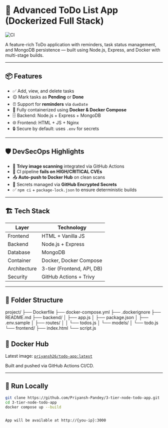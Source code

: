 # 📝 Advanced ToDo List App (Dockerized Full Stack)

![CI](https://github.com/Priyansh-Pandey/3-tier-node-todo-app/actions/workflows/docker-publish.yml/badge.svg)

A feature-rich ToDo application with reminders, task status management, and MongoDB persistence — built using Node.js, Express, and Docker with multi-stage builds.

---

## 📦 Features

- ✅ Add, view, and delete tasks
- 🟡 Mark tasks as **Pending** or **Done**
- ⏰ Support for **reminders** via `dueDate`
- 📂 Fully containerized using **Docker & Docker Compose**
- 🗄️ Backend: Node.js + Express + MongoDB
- 🌐 Frontend: HTML + JS + Nginx
- 🔒 Secure by default: uses `.env` for secrets

---

## 🛡️ DevSecOps Highlights

- 🔐 **Trivy image scanning** integrated via GitHub Actions
- 🧪 CI pipeline **fails on HIGH/CRITICAL CVEs**
- 📤 **Auto-push to Docker Hub** on clean scans
- 👤 Secrets managed via **GitHub Encrypted Secrets**
- ✅ `npm ci` + `package-lock.json` to ensure deterministic builds

---

## 🏗️ Tech Stack

| Layer       | Technology         |
|-------------|--------------------|
| Frontend    | HTML + Vanilla JS  |
| Backend     | Node.js + Express  |
| Database    | MongoDB            |
| Container   | Docker, Docker Compose |
| Architecture| 3-tier (Frontend, API, DB) |
| Security    | GitHub Actions + Trivy |

---

## 📁 Folder Structure

project/
├── Dockerfile
├── docker-compose.yml
├── .dockerignore
├── README.md
├── backend/
│ ├── app.js
│ ├── package.json
│ ├── .env.sample
│ ├── routes/
│ │ └── todos.js
│ └── models/
│ └── todo.js
└── frontend/
├── index.html
└── script.js


## 🚀 Docker Hub

Latest image: [`priyansh26/todo-app:latest`](https://hub.docker.com/repository/docker/priyansh26/todo-app/)

Built and pushed via GitHub Actions CI/CD.

---

## 🧪 Run Locally

```bash
git clone https://github.com/Priyansh-Pandey/3-tier-node-todo-app.git
cd 3-tier-node-todo-app
docker compose up --build


App will be available at http://{you-ip}:3000
